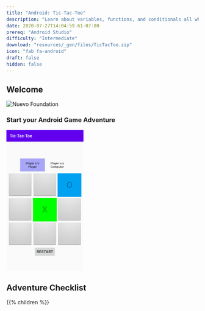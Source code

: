 ```yaml
---
title: "Android: Tic-Tac-Toe"
description: "Learn about variables, functions, and conditionals all while building a Tic-Tac-Toe Android app."
date: 2020-07-27T14:04:59.61-07:00
prereq: "Android Studio"
difficulty: "Intermediate"
download: "resources/_gen/files/TicTacToe.zip"
icon: "fab fa-android"
draft: false
hidden: false
---
```


## Welcome
<img src="https://media.giphy.com/media/1nOL7s74KmSk0zDlDD/giphy.gif" width="70%" height="70%" alt="Nuevo Foundation"/>

### Start your Android Game Adventure
<img src="resources/_gen/images/game_play.png" height="40%" width="40%" title="Android Tic-Tac-Toe Game" alt="Android Tic-Tac-Toe Game"/>

## Adventure Checklist

{{% children %}}
